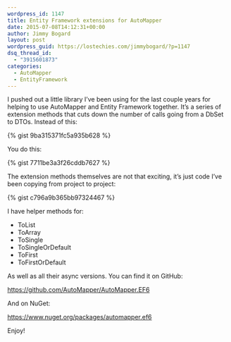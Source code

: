 ```yaml
---
wordpress_id: 1147
title: Entity Framework extensions for AutoMapper
date: 2015-07-08T14:12:31+00:00
author: Jimmy Bogard
layout: post
wordpress_guid: https://lostechies.com/jimmybogard/?p=1147
dsq_thread_id:
  - "3915601873"
categories:
  - AutoMapper
  - EntityFramework
---
```

I pushed out a little library I&#8217;ve been using for the last couple years for helping to use AutoMapper and Entity Framework together. It&#8217;s a series of extension methods that cuts down the number of calls going from a DbSet to DTOs. Instead of this:

{% gist 9ba315371fc5a935b628 %}

You do this:

{% gist 7711be3a3f26cddb7627 %}

The extension methods themselves are not that exciting, it&#8217;s just code I&#8217;ve been copying from project to project:

{% gist c796a9b365bb97324467 %}

I have helper methods for:

  * ToList
  * ToArray
  * ToSingle
  * ToSingleOrDefault
  * ToFirst
  * ToFirstOrDefault

As well as all their async versions. You can find it on GitHub:

<https://github.com/AutoMapper/AutoMapper.EF6>

And on NuGet:

<https://www.nuget.org/packages/automapper.ef6>

Enjoy!